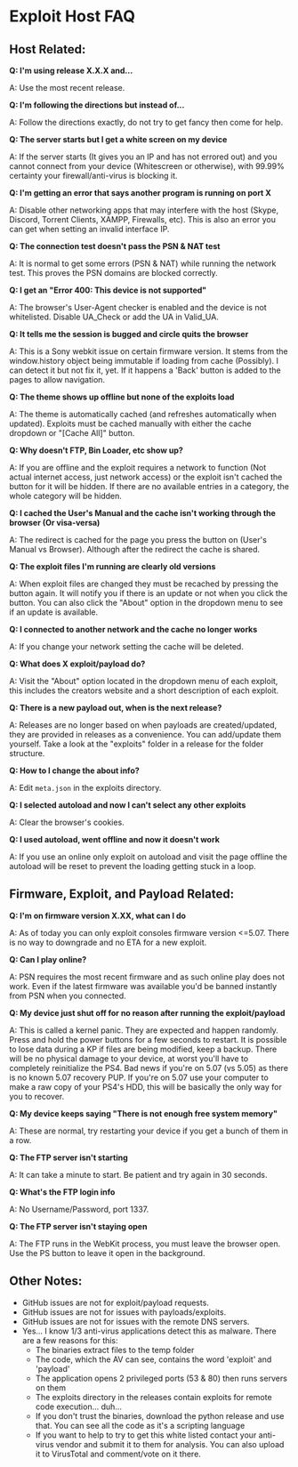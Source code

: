 Exploit Host FAQ
====================

## Host Related:
**Q: I'm using release X.X.X and...**

A: Use the most recent release.

**Q: I'm following the directions but instead of...**

A: Follow the directions exactly, do not try to get fancy then come for help.

**Q: The server starts but I get a white screen on my device**

A: If the server starts (It gives you an IP and has not errored out) and you cannot connect from your device (Whitescreen or otherwise), with 99.99% certainty your firewall/anti-virus is blocking it.

**Q: I'm getting an error that says another program is running on port X**

A: Disable other networking apps that may interfere with the host (Skype, Discord, Torrent Clients, XAMPP, Firewalls, etc). This is also an error you can get when setting an invalid interface IP.

**Q: The connection test doesn't pass the PSN & NAT test**

A: It is normal to get some errors (PSN & NAT) while running the network test. This proves the PSN domains are blocked correctly.

**Q: I get an "Error 400: This device is not supported"**

A: The browser's User-Agent checker is enabled and the device is not whitelisted. Disable UA_Check or add the UA in Valid_UA.

**Q: It tells me the session is bugged and circle quits the browser**

A: This is a Sony webkit issue on certain firmware version. It stems from the window.history object being immutable if loading from cache (Possibly). I can detect it but not fix it, yet. If it happens a 'Back' button is added to the pages to allow navigation.

**Q: The theme shows up offline but none of the exploits load**

A: The theme is automatically cached (and refreshes automatically when updated). Exploits must be cached manually with either the cache dropdown or "[Cache All]" button.

**Q: Why doesn't FTP, Bin Loader, etc show up?**

A: If you are offline and the exploit requires a network to function (Not actual internet access, just network access) or the exploit isn't cached the button for it will be hidden. If there are no available entries in a category, the whole category will be hidden.

**Q: I cached the User's Manual and the cache isn't working through the browser (Or visa-versa)**

A: The redirect is cached for the page you press the button on (User's Manual vs Browser). Although after the redirect the cache is shared.

**Q: The exploit files I'm running are clearly old versions**

A: When exploit files are changed they must be recached by pressing the button again. It will notify you if there is an update or not when you click the button. You can also click the "About" option in the dropdown menu to see if an update is available.

**Q: I connected to another network and the cache no longer works**

A: If you change your network setting the cache will be deleted.

**Q: What does X exploit/payload do?**

A: Visit the "About" option located in the dropdown menu of each exploit, this includes the creators website and a short description of each exploit.

**Q: There is a new payload out, when is the next release?**

A: Releases are no longer based on when payloads are created/updated, they are provided in releases as a convenience. You can add/update them yourself. Take a look at the "exploits" folder in a release for the folder structure.

**Q: How to I change the about info?**

A: Edit `meta.json` in the exploits directory.

**Q: I selected autoload and now I can't select any other exploits**

A: Clear the browser's cookies.

**Q: I used autoload, went offline and now it doesn't work**

A: If you use an online only exploit on autoload and visit the page offline the autoload will be reset to prevent the loading getting stuck in a loop.

## Firmware, Exploit, and Payload Related:
**Q: I'm on firmware version X.XX, what can I do**

A: As of today you can only exploit consoles firmware version <=5.07. There is no way to downgrade and no ETA for a new exploit.

**Q: Can I play online?**

A: PSN requires the most recent firmware and as such online play does not work. Even if the latest firmware was available you'd be banned instantly from PSN when you connected.

**Q: My device just shut off for no reason after running the exploit/payload**

A: This is called a kernel panic. They are expected and happen randomly. Press and hold the power buttons for a few seconds to restart. It is possible to lose data during a KP if files are being modified, keep a backup. There will be no physical damage to your device, at worst you'll have to completely reinitialize the PS4. Bad news if you're on 5.07 (vs 5.05) as there is no known 5.07 recovery PUP. If you're on 5.07 use your computer to make a raw copy of your PS4's HDD, this will be basically the only way for you to recover.

**Q: My device keeps saying "There is not enough free system memory"**

A: These are normal, try restarting your device if you get a bunch of them in a row.

**Q: The FTP server isn't starting**

A: It can take a minute to start. Be patient and try again in 30 seconds.

**Q: What's the FTP login info**

A: No Username/Password, port 1337.

**Q: The FTP server isn't staying open**

A: The FTP runs in the WebKit process, you must leave the browser open. Use the PS button to leave it open in the background.

## Other Notes:
- GitHub issues are not for exploit/payload requests.
- GitHub issues are not for issues with payloads/exploits.
- GitHub issues are not for issues with the remote DNS servers.
- Yes... I know 1/3 anti-virus applications detect this as malware. There are a few reasons for this:
    - The binaries extract files to the temp folder
    - The code, which the AV can see, contains the word 'exploit' and 'payload'
    - The application opens 2 privileged ports (53 & 80) then runs servers on them
    - The exploits directory in the releases contain exploits for remote code execution... duh...
    - If you don't trust the binaries, download the python release and use that. You can see all the code as it's a scripting language
    - If you want to help to try to get this white listed contact your anti-virus vendor and submit it to them for analysis. You can also upload it to VirusTotal and comment/vote on it there.
